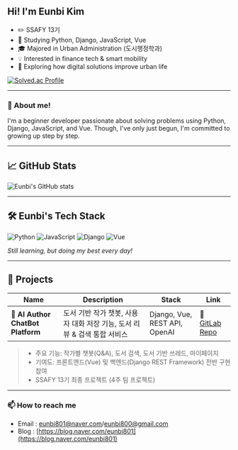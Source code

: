 ## Hi! I'm Eunbi Kim
- ✏️ SSAFY 13기  
- 📖 Studying Python, Django, JavaScript, Vue  
- 🎓 Majored in Urban Administration (도시행정학과)  
- 💡 Interested in finance tech & smart mobility  
- 🚀 Exploring how digital solutions improve urban life

[![Solved.ac Profile](http://mazassumnida.wtf/api/generate_badge?boj=eunbi801)](https://solved.ac/eunbi801)

---

### 🌱 About me!
I'm a beginner developer passionate about solving problems using Python, Django, JavaScript, and Vue.
Though, I've only just begun, I'm committed to growing up step by step.

---

## 📈 GitHub Stats
![Eunbi's GitHub stats](https://github-readme-stats.vercel.app/api?username=CodeEunbi&show_icons=true&theme=radical)

---

## 🛠️ Eunbi's Tech Stack

![Python](https://img.shields.io/badge/Python-3776AB?style=for-the-badge&logo=python&logoColor=white)
![JavaScript](https://img.shields.io/badge/JavaScript-F7DF1E?style=for-the-badge&logo=javascript&logoColor=black)
![Django](https://img.shields.io/badge/Django-092E20?style=for-the-badge&logo=django&logoColor=white)
![Vue](https://img.shields.io/badge/Vue.js-4FC08D?style=for-the-badge&logo=vue.js&logoColor=white)

*Still learning, but doing my best every day!*

---

## 📂 Projects

| Name | Description | Stack | Link |
|------|--------------|-------|----------|
| 🧠 **AI Author ChatBot Platform** | 도서 기반 작가 챗봇, 사용자 대화 저장 기능, 도서 리뷰 & 검색 통합 서비스 | Django, Vue, REST API, OpenAI | 🔗 [GitLab Repo](https://lab.ssafy.com/eunbi801/final-pjt) |

> - 주요 기능: 작가별 챗봇(Q&A), 도서 검색, 도서 기반 쓰레드, 마이페이지
> - 기여도: 프론트엔드(Vue) 및 백엔드(Django REST Framework) 전반 구현 참여  
> - SSAFY 13기 최종 프로젝트 (4주 팀 프로젝트)

---

### 📫 How to reach me
- Email : eunbi801@naver.com/eunbi800@gmail.com
- Blog : [https://blog.naver.com/eunbi801](https://blog.naver.com/eunbi801)

<!--
**CodeEunbi/CodeEunbi** is a ✨ _special_ ✨ repository because its `README.md` (this file) appears on your GitHub profile.

Here are some ideas to get you started:

- 🔭 I’m currently working on ...
- 🌱 I’m currently learning ...
- 👯 I’m looking to collaborate on ...
- 🤔 I’m looking for help with ...
- 💬 Ask me about ...
- 📫 How to reach me: ...
- 😄 Pronouns: ...
- ⚡ Fun fact: ...
-->
